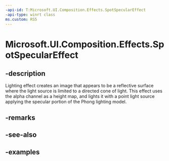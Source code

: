 ```yaml
---
-api-id: T:Microsoft.UI.Composition.Effects.SpotSpecularEffect
-api-type: winrt class
ms.custom: RS5
---
```


<!-- Class syntax.
public class SpotSpecularEffect : IGraphicsEffect, IGraphicsEffectSource
-->

# Microsoft.UI.Composition.Effects.SpotSpecularEffect

## -description
Lighting effect creates an image that appears to be a reflective surface where the light source is limited to a directed cone of light. This effect uses the alpha channel as a height map, and lights it with a point light source applying the specular portion of the Phong lighting model. 

## -remarks

## -see-also

## -examples

